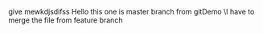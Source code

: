 give mewkdjsdifss
Hello this one is master branch from gitDemo
\I have to merge the file from feature branch